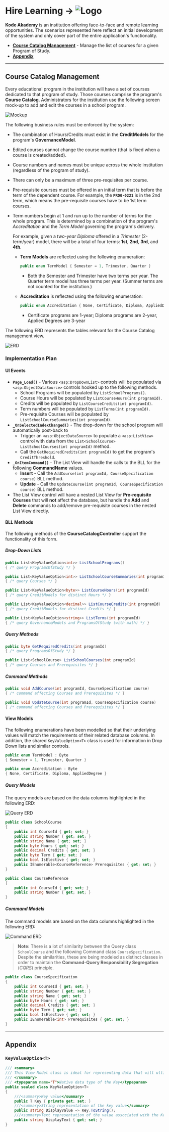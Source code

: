 # Hire Learning &rarr; ![Logo](./Logo-Light.png)

**Kode Akademy** is an institution offering face-to-face and remote learning opportunities. The scenarios represented here reflect an initial development of the system and only cover part of the entire application's functionality.

- [**Course Catalog Management**](#course-catalog-management) - Manage the list of courses for a given Program of Study.
- [**Appendix**](#appendix)

----

## Course Catalog Management

Every educational program in the institution will have a set of courses dedicated to that program of study. Those courses comprise the program's **Course Catalog**. Administrators for the institution use the following screen mock-up to add and edit the courses in a school program.

![Mockup](Course-Catalog.png)

The following business rules must be enforced by the system:

- The combination of Hours/Credits must exist in the **CreditModels** for the program's **GovernanceModel**.
- Edited courses cannot change the course number (that is fixed when a course is created/added).
- Course numbers and names must be unique across the whole institution (regardless of the program of study).
- There can only be a maximum of three pre-requisites per course.
- Pre-requisite courses must be offered in an initial term that is before the term of the dependent course. For example, the **`PROG-0221`** is in the 2nd term, which means the pre-requisite courses have to be 1st term courses.
- Term numbers begin at 1 and run up to the number of terms for the whole program. This is determined by a combination of the program's *Accreditation* and the *Term Model* governing the program's delivery.

  For example, given a *two-year Diploma* offered in a *Trimester* (2-term/year) model, there will be a total of four terms: **1st**, **2nd**, **3rd**, and **4th**.

  - **Term Models** are reflected using the following enumeration:

    ```csharp
    public enum TermModel { Semester = 1, Trimester, Quarter }
    ```

    - Both the Semester and Trimester have two terms per year. The Quarter term model has three terms per year. (Summer terms are not counted for the institution.)
  - **Accreditation** is reflected using the following enumeration:

    ```csharp
    public enum Accreditation { None, Certificate, Diploma, AppliedDegree }
    ```

    - Certificate programs are 1-year; Diploma programs are 2-year, Applied Degrees are 3-year

The following ERD represents the tables relevant for the Course Catalog management view.

![ERD](./LearnDb-CourseCatalog-ERD.png)


### Implementation Plan

#### UI Events

- **`Page_Load()`** - Various `<asp:DropDownList>` controls will be populated via `<asp:ObjectDataSource>` controls hooked up to the following methods.
  - School Programs will be populated by `ListSchoolPrograms()`.
  - Course Hours will be populated by `ListCourseHours(int programId)`.
  - Credits will be populated by `ListCourseCredits(int programId)`.
  - Term numbers will be populated by `ListTerms(int programId)`.
  - Pre-requisite Courses will be populated by `ListSchoolCourseSummaries(int programId)`.
- **`_OnSelectedIndexChanged()`** - The drop-down for the school program will automatically post-back to
  - Trigger an `<asp:ObjectDataSource>` to populate a `<asp:ListView>` control with data from the `List<SchoolCourse> ListSchoolCourses(int programId)` method.
  - Call the `GetRequiredCredits(int programId)` to get the program's `CreditThreshold`.
- **`_OnItemCommand()`** - The List View will handle the calls to the BLL for the following **CommandName** values.
  - **Insert** - Call the `AddCourse(int programId, CourseSpecification course)` BLL method.
  - **Update** - Call the `UpdateCourse(int programId, CourseSpecification course)` BLL method.
- The List View control will have a nested List View for **Pre-requisite Courses** that will **not** affect the database, but handle the **Add** and **Delete** commands to add/remove pre-requisite courses in the nested List View directly.

#### BLL Methods

The following methods of the **CourseCatalogController** support the functionality of this form.

##### Drop-Down Lists

```csharp
public List<KeyValueOption<int>> ListSchoolPrograms()
{ /* query ProgramsOfStudy */ }

public List<KeyValueOption<int>> ListSchoolCourseSummaries(int programId)
{ /* query Courses */ }

public List<KeyValueOption<byte>> ListCourseHours(int programId)
{ /* query CreditModels for distinct Hours */ }

public List<KeyValueOption<decimal>> ListCourseCredits(int programId)
{ /* query CreditModels for distinct Credits */ }

public List<KeyValueOption<string>> ListTerms(int programId)
{ /* query GovernanceModels and ProgramsOfStudy (with math) */ }
```

##### Query Methods

```csharp
public byte GetRequiredCredits(int programId)
{ /* query ProgramsOfStudy */ }

public List<SchoolCourse> ListSchoolCourses(int programId)
{ /* query Courses and Prerequisites */ }
```

##### Command Methods

```csharp
public void AddCourse(int programId, CourseSpecification course)
{ /* command affecting Courses and Prerequisites */ }

public void UpdateCourse(int programId, CourseSpecification course)
{ /* command affecting Courses and Prerequisites */ }
```

#### View Models

The following enumerations have been modelled so that their underlying values will match the requirements of their related database columns. In addition, the shared `KeyValueOption<T>` class is used for information in Drop Down lists and similar controls.

```csharp
public enum TermModel : Byte
{ Semester = 1, Trimester, Quarter }

public enum Accreditation : Byte
{ None, Certificate, Diploma, AppliedDegree }
```

##### Query Models

The query models are based on the data columns highlighted in the following ERD:

![Query ERD](./LearnDb-CourseCatalog-ERD-Queries.png)

```csharp
public class SchoolCourse
{
    public int CourseId { get; set; }
    public string Number { get; set; }
    public string Name { get; set; }
    public byte Hours { get; set; }
    public decimal Credits { get; set; }
    public byte Term { get; set; }
    public bool IsElective { get; set; }
    public IEnumerable<CourseReference> Prerequisites { get; set; }
}
```

```csharp
public class CourseReference
{
    public int CourseId { get; set; }
    public string Number { get; set; }
}
```

##### Command Models

The command models are based on the data columns highlighted in the following ERD:

![Command ERD](./LearnDb-CourseCatalog-ERD-Commands.png)

> **Note:** There is a lot of similarity between the Query class `SchoolCourse` and the following Command class `CourseSpecification`. Despite the similarities, these are being modeled as distinct classes in order to maintain the **Command-Query Responsibility Segregation** (*CQRS*) principle.

```csharp
public class CourseSpecification
{
    public int CourseId { get; set; }
    public string Number { get; set; }
    public string Name { get; set; }
    public byte Hours { get; set; }
    public decimal Credits { get; set; }
    public byte Term { get; set; }
    public bool IsElective { get; set; }
    public IEnumerable<int> Prerequisites { get; set; }
}
```

----

## Appendix

### `KeyValueOption<T>`

```csharp
/// <summary>
/// This View Model class is ideal for representing data that will ultimately be displayed in a DropDownList, RadioButtonList or CheckBoxList.
/// </summary>
/// <typeparam name="T">Native data type of the Key</typeparam>
public sealed class KeyValueOption<T>
{
    ///<summary>Key value</summary>
    public T Key { private get; set; }
    ///<summary>String representation of the key value</summary>
    public string DisplayValue => Key.ToString();
    ///<summary>Text representation of the value associated with the Key</summary>
    public string DisplayText { get; set; }
}
```
